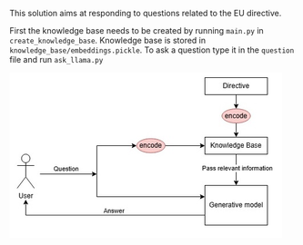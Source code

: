 This solution aims at responding to questions related to the EU directive.

First the knowledge base needs to be created by running `main.py` in `create_knowledge_base`.
Knowledge base is stored in `knowledge_base/embeddings.pickle`.
To ask a question type it in the `question` file and run `ask_llama.py`

![alt text](components.jpg)